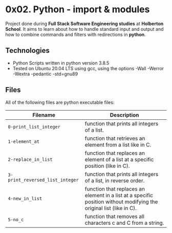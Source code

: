 # 0x02. Python - import & modules

Project done during **Full Stack Software Engineering studies** at **Holberton School**. It aims to learn about how to handle standard input and output and how to combine commands and filters with redirections in **python**.

## Technologies

- Python Scripts written in python version 3.8.5
- Tested on Ubuntu 20.04 LTS using gcc, using the options -Wall -Werror -Wextra -pedantic -std=gnu89

## Files

All of the following files are python executable files:

| Filename                        | Description                                                                                                         |
| ------------------------------- | ------------------------------------------------------------------------------------------------------------------- |
| `0-print_list_integer`          | function that prints all integers of a list.                                                                        |
| `1-element_at`                  | function that retrieves an element from a list like in C.                                                           |
| `2-replace_in_list`             | function that replaces an element of a list at a specific position (like in C).                                     |
| `3-print_reversed_list_integer` | function that prints all integers of a list, in reverse order.                                                      |
| `4-new_in_list`                 | function that replaces an element in a list at a specific position without modifying the original list (like in C). |
| `5-no_c`                        | function that removes all characters c and C from a string.                                                         |
